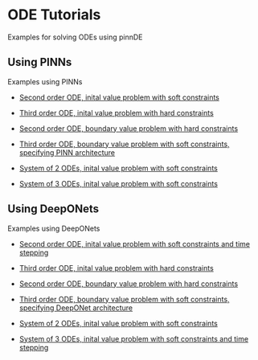 # ODE Tutorials

Examples for solving ODEs using pinnDE

## Using PINNs

Examples using PINNs 

* [Second order ODE, inital value problem with soft constraints](Tutorials_ODEs_PINN/2ordIVPsoft.md)
* [Third order ODE, inital value problem with hard constraints](Tutorials_ODEs_PINN/3ordIVPhard.md)
* [Second order ODE, boundary value problem with hard constraints](Tutorials_ODEs_PINN/2ordBVPhard.md)
* [Third order ODE, boundary value problem with soft constraints, specifying PINN architecture](Tutorials_ODEs_PINN/3ordBVPsoft.md)

* [System of 2 ODEs, inital value problem with soft constraints](Tutorials_ODEs_PINN/2sysIVPsoft.md)
* [System of 3 ODEs, inital value problem with soft constraints](Tutorials_ODEs_PINN/3sysIVPsoft.md)

## Using DeepONets

Examples using DeepONets

* [Second order ODE, inital value problem with soft constraints and time stepping](Tutorials_ODEs_DeepONet/2ordIVPsoft_don.md)
* [Third order ODE, inital value problem with hard constraints](Tutorials_ODEs_DeepONet/3ordIVPhard_don.md)
* [Second order ODE, boundary value problem with hard constraints](Tutorials_ODEs_DeepONet/2ordBVPhard_don.md)
* [Third order ODE, boundary value problem with soft constraints, specifying DeepONet architecture](Tutorials_ODEs_DeepONet/3ordBVPsoft_don.md)

* [System of 2 ODEs, inital value problem with soft constraints](Tutorials_ODEs_DeepONet/2sysIVPsoft_don.md)
* [System of 3 ODEs, inital value problem with soft constraints and time stepping](Tutorials_ODEs_DeepONet/3sysIVPsoft_don.md)